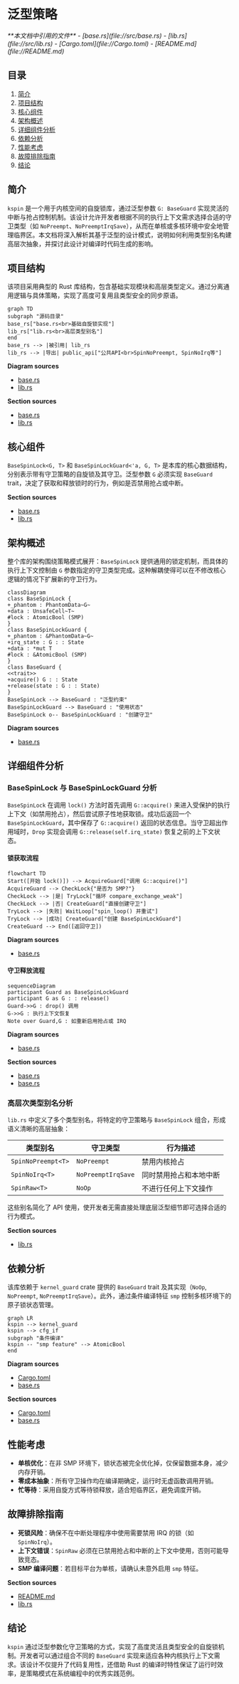 # 泛型策略

<cite>
**本文档中引用的文件**
- [base.rs](file://src/base.rs)
- [lib.rs](file://src/lib.rs)
- [Cargo.toml](file://Cargo.toml)
- [README.md](file://README.md)
</cite>

## 目录
1. [简介](#简介)
2. [项目结构](#项目结构)
3. [核心组件](#核心组件)
4. [架构概述](#架构概述)
5. [详细组件分析](#详细组件分析)
6. [依赖分析](#依赖分析)
7. [性能考虑](#性能考虑)
8. [故障排除指南](#故障排除指南)
9. [结论](#结论)

## 简介
`kspin` 是一个用于内核空间的自旋锁库，通过泛型参数 `G: BaseGuard` 实现灵活的中断与抢占控制机制。该设计允许开发者根据不同的执行上下文需求选择合适的守卫类型（如 `NoPreempt`、`NoPreemptIrqSave`），从而在单核或多核环境中安全地管理临界区。本文档将深入解析其基于泛型的设计模式，说明如何利用类型别名构建高层次抽象，并探讨此设计对编译时代码生成的影响。

## 项目结构
该项目采用典型的 Rust 库结构，包含基础实现模块和高层类型定义。通过分离通用逻辑与具体策略，实现了高度可复用且类型安全的同步原语。

```mermaid
graph TD
subgraph "源码目录"
base_rs["base.rs<br>基础自旋锁实现"]
lib_rs["lib.rs<br>高层类型别名"]
end
base_rs --> |被引用| lib_rs
lib_rs --> |导出| public_api["公共API<br>SpinNoPreempt, SpinNoIrq等"]
```

**Diagram sources**
- [base.rs](file://src/base.rs#L1-L437)
- [lib.rs](file://src/lib.rs#L1-L36)

**Section sources**
- [base.rs](file://src/base.rs#L1-L437)
- [lib.rs](file://src/lib.rs#L1-L36)

## 核心组件
`BaseSpinLock<G, T>` 和 `BaseSpinLockGuard<'a, G, T>` 是本库的核心数据结构，分别表示带有守卫策略的自旋锁及其守卫。泛型参数 `G` 必须实现 `BaseGuard` trait，决定了获取和释放锁时的行为，例如是否禁用抢占或中断。

**Section sources**
- [base.rs](file://src/base.rs#L21-L68)
- [lib.rs](file://src/lib.rs#L7-L35)

## 架构概述
整个库的架构围绕策略模式展开：`BaseSpinLock` 提供通用的锁定机制，而具体的执行上下文控制由 `G` 参数指定的守卫类型完成。这种解耦使得可以在不修改核心逻辑的情况下扩展新的守卫行为。

```mermaid
classDiagram
class BaseSpinLock {
+_phantom : PhantomData~G~
+data : UnsafeCell~T~
#lock : AtomicBool (SMP)
}
class BaseSpinLockGuard {
+_phantom : &PhantomData~G~
+irq_state : G : : State
+data : *mut T
#lock : &AtomicBool (SMP)
}
class BaseGuard {
<<trait>>
+acquire() G : : State
+release(state : G : : State)
}
BaseSpinLock --> BaseGuard : "泛型约束"
BaseSpinLockGuard --> BaseGuard : "使用状态"
BaseSpinLock o-- BaseSpinLockGuard : "创建守卫"
```

**Diagram sources**
- [base.rs](file://src/base.rs#L21-L68)

## 详细组件分析

### BaseSpinLock 与 BaseSpinLockGuard 分析
`BaseSpinLock` 在调用 `lock()` 方法时首先调用 `G::acquire()` 来进入受保护的执行上下文（如禁用抢占），然后尝试原子性地获取锁。成功后返回一个 `BaseSpinLockGuard`，其中保存了 `G::acquire()` 返回的状态信息。当守卫超出作用域时，`Drop` 实现会调用 `G::release(self.irq_state)` 恢复之前的上下文状态。

#### 锁获取流程
```mermaid
flowchart TD
Start([开始 lock()]) --> AcquireGuard["调用 G::acquire()"]
AcquireGuard --> CheckLock{"是否为 SMP?"}
CheckLock --> |是| TryLock["循环 compare_exchange_weak"]
CheckLock --> |否| CreateGuard["直接创建守卫"]
TryLock --> |失败| WaitLoop["spin_loop() 并重试"]
TryLock --> |成功| CreateGuard["创建 BaseSpinLockGuard"]
CreateGuard --> End([返回守卫])
```

**Diagram sources**
- [base.rs](file://src/base.rs#L70-L100)

#### 守卫释放流程
```mermaid
sequenceDiagram
participant Guard as BaseSpinLockGuard
participant G as G : : release()
Guard->>G : drop() 调用
G->>G : 执行上下文恢复
Note over Guard,G : 如重新启用抢占或 IRQ
```

**Diagram sources**
- [base.rs](file://src/base.rs#L218-L225)

**Section sources**
- [base.rs](file://src/base.rs#L70-L100)
- [base.rs](file://src/base.rs#L218-L225)

### 高层次类型别名分析
`lib.rs` 中定义了多个类型别名，将特定的守卫策略与 `BaseSpinLock` 组合，形成语义清晰的高层抽象：

| 类型别名 | 守卫类型 | 行为描述 |
|---------|--------|--------|
| `SpinNoPreempt<T>` | `NoPreempt` | 禁用内核抢占 |
| `SpinNoIrq<T>` | `NoPreemptIrqSave` | 同时禁用抢占和本地中断 |
| `SpinRaw<T>` | `NoOp` | 不进行任何上下文操作 |

这些别名简化了 API 使用，使开发者无需直接处理底层泛型细节即可选择合适的行为模式。

**Section sources**
- [lib.rs](file://src/lib.rs#L14-L35)

## 依赖分析
该库依赖于 `kernel_guard` crate 提供的 `BaseGuard` trait 及其实现（`NoOp`, `NoPreempt`, `NoPreemptIrqSave`）。此外，通过条件编译特征 `smp` 控制多核环境下的原子锁状态管理。

```mermaid
graph LR
kspin --> kernel_guard
kspin --> cfg_if
subgraph "条件编译"
kspin -- "smp feature" --> AtomicBool
end
```

**Diagram sources**
- [Cargo.toml](file://Cargo.toml#L1-L22)
- [base.rs](file://src/base.rs#L15)

**Section sources**
- [Cargo.toml](file://Cargo.toml#L1-L22)
- [base.rs](file://src/base.rs#L15)

## 性能考虑
- **单核优化**：在非 SMP 环境下，锁状态被完全优化掉，仅保留数据本身，减少内存开销。
- **零成本抽象**：所有守卫操作均在编译期确定，运行时无虚函数调用开销。
- **忙等待**：采用自旋方式等待锁释放，适合短临界区，避免调度开销。

## 故障排除指南
- **死锁风险**：确保不在中断处理程序中使用需要禁用 IRQ 的锁（如 `SpinNoIrq`）。
- **上下文错误**：`SpinRaw` 必须在已禁用抢占和中断的上下文中使用，否则可能导致竞态。
- **SMP 编译问题**：若目标平台为单核，请确认未意外启用 `smp` 特征。

**Section sources**
- [README.md](file://README.md#L13-L35)
- [lib.rs](file://src/lib.rs#L14-L35)

## 结论
`kspin` 通过泛型参数化守卫策略的方式，实现了高度灵活且类型安全的自旋锁机制。开发者可以通过组合不同的 `BaseGuard` 实现来适应各种内核执行上下文需求。该设计不仅提升了代码复用性，还借助 Rust 的编译时特性保证了运行时效率，是策略模式在系统编程中的优秀实践范例。